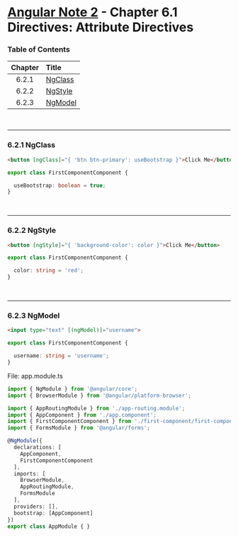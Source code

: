 # [Angular Note 2](../README.md) - Chapter 6.1 Directives: Attribute Directives

### Table of Contents
| Chapter | Title |
| :-: | :- |
| 6.2.1 | [NgClass](#621-ngclass) |
| 6.2.2 | [NgStyle](#622-ngstyle) |
| 6.2.3 | [NgModel](#623-ngmodel) |

<br>
<hr>

### 6.2.1 NgClass
```html
<button [ngClass]="{ 'btn btn-primary': useBootstrap }">Click Me</button>
```
```ts
export class FirstComponentComponent {

  useBootstrap: boolean = true;
}
```

<br>
<hr>

### 6.2.2 NgStyle
```html
<button [ngStyle]="{ 'background-color': color }">Click Me</button>
```
```ts
export class FirstComponentComponent {

  color: string = 'red';
}
```

<br>
<hr>

### 6.2.3 NgModel
```html
<input type="text" [(ngModel)]="username">
```
```ts
export class FirstComponentComponent {

  username: string = 'username';
}
```

File: app.module.ts
```ts
import { NgModule } from '@angular/core';
import { BrowserModule } from '@angular/platform-browser';

import { AppRoutingModule } from './app-routing.module';
import { AppComponent } from './app.component';
import { FirstComponentComponent } from './first-component/first-component.component';
import { FormsModule } from '@angular/forms';

@NgModule({
  declarations: [
    AppComponent,
    FirstComponentComponent
  ],
  imports: [
    BrowserModule,
    AppRoutingModule,
    FormsModule
  ],
  providers: [],
  bootstrap: [AppComponent]
})
export class AppModule { }
```
